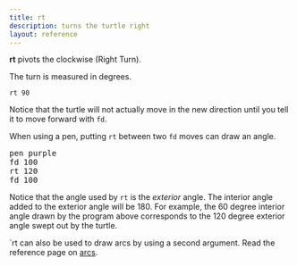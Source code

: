 ```yaml
---
title: rt
description: turns the turtle right
layout: reference
---
```


<b>rt</b> pivots the clockwise (Right Turn).

The turn is measured in degrees.

<code class="jumbo">rt&nbsp;<span data-dfn="degrees">90</span></code>

Notice that the turtle will not actually move in the new direction
until you tell it to move forward with `fd`.

When using a pen, putting `rt` between two `fd` moves can draw an angle.

<pre class="jumbo">
pen purple
fd 100
rt 120
fd 100
</pre>

Notice that the angle used by `rt` is the <em>exterior</em> angle.
The interior angle added to the exterior angle will be 180.
For example, the 60 degree interior angle drawn by the program
above corresponds to the 120 degree exterior angle swept out by
the turtle.

`rt can also be used to draw arcs by using a second argument.
Read the reference page on <a href="arcs.html">arcs</a>.
